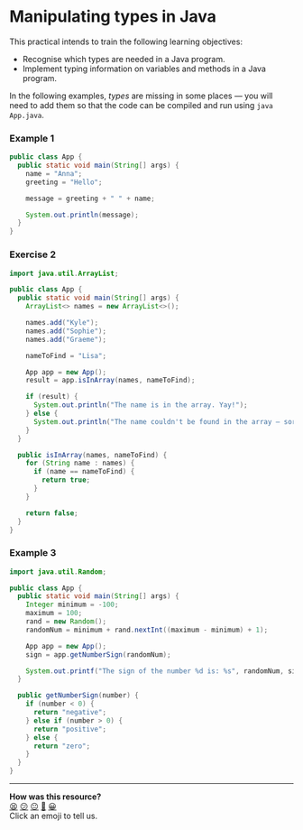 # Manipulating types in Java

This practical intends to train the following learning objectives:
  * Recognise which types are needed in a Java program.
  * Implement typing information on variables and methods in a Java program.

In the following examples, *types* are missing in some places — you will need to add them so that the code can be compiled and run using `java App.java`.

### Example 1

```java
public class App {
  public static void main(String[] args) {
    name = "Anna";
    greeting = "Hello";

    message = greeting + " " + name;

    System.out.println(message);
  }
}
```

### Exercise 2

```java
import java.util.ArrayList;

public class App {
  public static void main(String[] args) {
    ArrayList<> names = new ArrayList<>();

    names.add("Kyle");
    names.add("Sophie");
    names.add("Graeme");

    nameToFind = "Lisa";

    App app = new App();
    result = app.isInArray(names, nameToFind);

    if (result) {
      System.out.println("The name is in the array. Yay!");
    } else {
      System.out.println("The name couldn't be found in the array — sorry...");
    }
  }

  public isInArray(names, nameToFind) {
    for (String name : names) {
      if (name == nameToFind) {
        return true;
      }
    }

    return false;
  } 
}
```

### Example 3

```java
import java.util.Random;

public class App {
  public static void main(String[] args) {
    Integer minimum = -100;
    maximum = 100;
    rand = new Random();
    randomNum = minimum + rand.nextInt((maximum - minimum) + 1);

    App app = new App();
    sign = app.getNumberSign(randomNum);

    System.out.printf("The sign of the number %d is: %s", randomNum, sign);
  }

  public getNumberSign(number) {
    if (number < 0) {
      return "negative";
    } else if (number > 0) {
      return "positive";
    } else {
      return "zero";
    }
  }
}
```


<!-- BEGIN GENERATED SECTION DO NOT EDIT -->

---

**How was this resource?**  
[😫](https://airtable.com/shrUJ3t7KLMqVRFKR?prefill_Repository=makersacademy/java-apprenticeship-module&prefill_File=practicals/typing/README.md&prefill_Sentiment=😫) [😕](https://airtable.com/shrUJ3t7KLMqVRFKR?prefill_Repository=makersacademy/java-apprenticeship-module&prefill_File=practicals/typing/README.md&prefill_Sentiment=😕) [😐](https://airtable.com/shrUJ3t7KLMqVRFKR?prefill_Repository=makersacademy/java-apprenticeship-module&prefill_File=practicals/typing/README.md&prefill_Sentiment=😐) [🙂](https://airtable.com/shrUJ3t7KLMqVRFKR?prefill_Repository=makersacademy/java-apprenticeship-module&prefill_File=practicals/typing/README.md&prefill_Sentiment=🙂) [😀](https://airtable.com/shrUJ3t7KLMqVRFKR?prefill_Repository=makersacademy/java-apprenticeship-module&prefill_File=practicals/typing/README.md&prefill_Sentiment=😀)  
Click an emoji to tell us.

<!-- END GENERATED SECTION DO NOT EDIT -->
